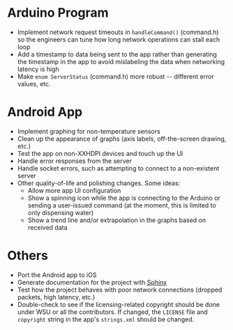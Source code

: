 # Arduino Program

- Implement network request timeouts in `handleCommand()` (command.h) so the engineers can tune how long network operations can stall each loop
- Add a timestamp to data being sent to the app rather than generating the timestamp in the app to avoid mislabeling the data when networking latency is high
- Make `enum ServerStatus` (command.h) more robust -- different error values, etc.

# Android App

- Implement graphing for non-temperature sensors
- Clean up the appearance of graphs (axis labels, off-the-screen drawing, etc.)
- Test the app on non-XXHDPI devices and touch up the UI
- Handle error responses from the server
- Handle socket errors, such as attempting to connect to a non-existent server
- Other quality-of-life and polishing changes. Some ideas:
    - Allow more app UI configuration
    - Show a spinning icon while the app is connecting to the Arduino or sending a user-issued command (at the moment, this is limited to only dispensing water)
    - Show a trend line and/or extrapolation in the graphs based on received data

# Others

- Port the Android app to iOS
- Generate documentation for the project with [Sphinx](https://www.sphinx-doc.org)
- Test how the project behaves with poor network connections (dropped packets, high latency, etc.)
- Double-check to see if the licensing-related copyright should be done under WSU or all the contributors. If changed, the `LICENSE` file and `copyright` string in the app's `strings.xml` should be changed.
